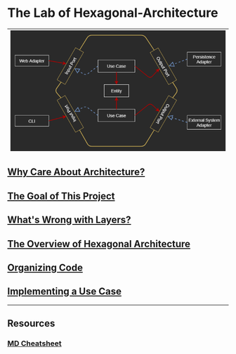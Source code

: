 # The Lab of Hexagonal-Architecture

| ![Hexagonal_Architecture_Diagram](notes/images/Hexagonal_Architecture_Diagram.png "Hexagonal_Architecture_Diagram") |
| --- |

## [Why Care About Architecture?](notes/01_Why_Care_About_Atchitecture.md)

## [The Goal of This Project](notes/02_The_Goal_Of_This_Lab.md)

## [What's Wrong with Layers? ](notes/03_What_is_Wrong_with_Layers.md)

## [The Overview of Hexagonal Architecture](notes/04_The_Overview_of_Hexagonal_Architecture.md)

## [Organizing Code](notes/05_Organizing_Code.md)

## [Implementing a Use Case](notes/06_Implementing_a_Use_Case.md)

----

## Resources
### [MD Cheatsheet](https://github.com/tchapi/markdown-cheatsheet/blob/master/README.md)